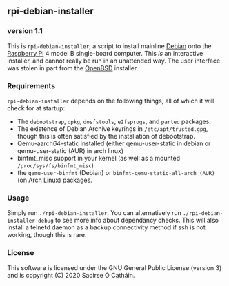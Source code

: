 ## rpi-debian-installer
### version 1.1
This is `rpi-debian-installer`, a script to install mainline [Debian](http://debian.org) onto the [Raspberry Pi](https://raspberrypi.org) 4 model B single-board computer.
This *is* an interactive installer, and cannot really be run in an unattended way.
The user interface was stolen in part from the [OpenBSD](https://openbsd.org/) installer.
### Requirements
`rpi-debian-installer` depends on the following things, all of which it will check for at startup:

* The `debootstrap`, `dpkg`, `dosfstools`, `e2fsprogs`, and `parted` packages.
* The existence of Debian Archive keyrings in `/etc/apt/trusted.gpg`, though this is often satisfied by the installation of debootstrap.
* Qemu-aarch64-static installed (either qemu-user-static in debian or qemu-user-static (AUR) in arch linux)
* binfmt_misc support in your kernel (as well as a mounted `/proc/sys/fs/binfmt_misc`)
* the `qemu-user-binfmt` (Debian) or `binfmt-qemu-static-all-arch (AUR)` (on Arch Linux) packages.

### Usage
Simply run `./rpi-debian-installer`. You can alternatively run `./rpi-debian-installer debug` to see more info about dependancy checks. This will also install a telnetd daemon as a backup connectivity method if ssh is not working, though this is rare.

### License
This software is licensed under the GNU General Public License (version 3) and is copyright (C) 2020 Saoirse Ó Catháin.